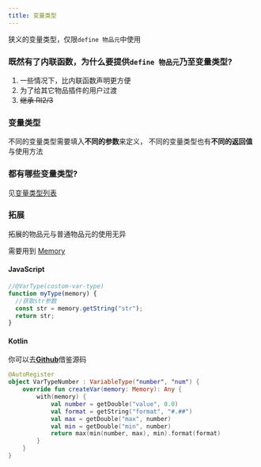 ```yaml
---
title: 变量类型
---
```



狭义的变量类型，仅限`define 物品元`中使用

### 既然有了内联函数，为什么要提供`define 物品元`乃至变量类型?

1. 一些情况下，比内联函数声明更方便
2. 为了给其它物品插件的用户过渡
3. ~~继承 RI2/3~~

### 变量类型

不同的变量类型需要填入**不同的参数**来定义，
不同的变量类型也有**不同的返回值**与使用方法

### 都有哪些变量类型?

见[变量类型列表](https://blog.skillw.com/#sort=itemsystem&doc=%E5%8F%98%E9%87%8F/VarTypes.md)

### 拓展

拓展的物品元与普通物品元的使用无异

需要用到 [Memory](https://doc.skillw.com/itemsystem/com/skillw/itemsystem/api/meta/data/Memory.html)

#### JavaScript

```javascript
//@VarType(costom-var-type)
function myType(memory) {
  //获取str参数
  const str = memory.getString("str");
  return str;
}
```

#### Kotlin

你可以去[**Github**](https://github.com/Glom-c/ItemSystem)借鉴源码

```kotlin
@AutoRegister
object VarTypeNumber : VariableType("number", "num") {
    override fun createVar(memory: Memory): Any {
        with(memory) {
            val number = getDouble("value", 0.0)
            val format = getString("format", "#.##")
            val max = getDouble("max", number)
            val min = getDouble("min", number)
            return max(min(number, max), min).format(format)
        }
    }
}
```
